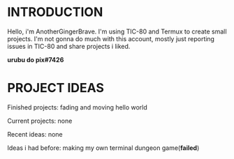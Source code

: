 # INTRODUCTION #

Hello, i'm AnotherGingerBrave.
I'm using TIC-80 and Termux to create small projects.
I'm not gonna do much with this account, mostly just reporting issues in TIC-80 and share projects i liked.

__urubu do pix#7426__

# PROJECT IDEAS #
Finished projects: fading and moving hello world

Current projects: none

Recent ideas: none

Ideas i had before: making my own terminal dungeon game(__failed__)
